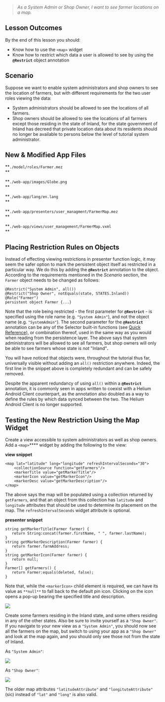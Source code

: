 > _As a System Admin or Shop Owner, I want to see farmer locations on a map._

## Lesson Outcomes

By the end of this lesson you should:

  * Know how to use the `<map>` widget
  * Know how to restrict which data a user is allowed to see by using the **`@Restrict`** object annotation



## Scenario

Suppose we want to enable system administrators and shop owners to see the location of farmers, but with different requirements for the two user roles viewing the data:

  * System administrators should be allowed to see the locations of all farmers.
  * Shop owners should be allowed to see the locations of all farmers except those residing in the state of Inland, for the state government of Inland has decreed that private location data about its residents should no longer be available to persons below the level of tutorial system administrator.



## New & Modified App Files

**`./model/roles/Farmer.mez`  
**

**`./web-app/images/Globe.png`  
**

**`./web-app/lang/en.lang`  
**

**`./web-app/presenters/user_managment/FarmerMap.mez`  
**

**`./web-app/views/user_management/FarmerMap.vxml`  
**

## Placing Restriction Rules on Objects

Instead of effecting viewing restrictions in presenter function logic, it may seem the safer option to mark the persistent object itself as restricted in a particular way. We do this by adding the **`@Restrict`** annotation to the object. According to the requirements mentioned in the _Scenario_ section, the `Farmer` object needs to be changed as follows:
    
    
    @Restrict("System Admin", all())
    @Restrict("Shop Owner", notEquals(state, STATES.Inland))
    @Role("Farmer")
    persistent object Farmer {...}

Note that the role being restricted - the first parameter for **`@Restrict`** \- is specified using the role name (e.g. `"System Admin"`), and not the object name (e.g. `"SystemAdmin"`). The second parameter for the **`@Restrict`** annotation can be any of the Selector built-in functions (see [Quick Reference](/wiki/spaces/HTUT/pages/5737643/Quick+Reference)), or combination thereof, used in the same way as you would when reading from the persistence layer. The above says that system administrators will be allowed to see all farmers, but shop owners will only be able to see farmers whose state is  _not_ "Inland"**.**

You will have noticed that objects were, throughout the tutorial thus far, universally visible without adding an `all()` restriction anywhere. Indeed, the first line in the snippet above is completely redundant and can be safely removed.

Despite the apparent redundancy of using `all()` within a **`@Restrict`** annotation, it is commonly seen in apps written to coexist with a Helium Android Client counterpart, as the annotation also doubled as a way to define the rules by which data synced between the two. The Helium Android Client is no longer supported.

## Testing the New Restriction Using the Map Widget

Create a view accessible to system administrators as well as shop owners. Add a `<map>`**** widget by adding the following to the view:

**view snippet**
    
    
    <map lat="latitude" long="longitude" refreshIntervalSeconds="30">
    	<collectionSource function="getFarmers"/>
    	<markerTitle value="getMarkerTitle"/>
    	<markerIcon value="getMarkerIcon"/>
    	<markerDesc value="getMarkerDescription"/>
    </map> 

The above says the map will be populated using a collection returned by `getFarmers`, and that an object from this collection has `latitude` and `longitude` attributes that should be used to determine its placement on the map. The `refreshIntervalSeconds` widget attribute is optional.

**presenter snippet**
    
    
    string getMarkerTitle(Farmer farmer) {
       return String:concat(farmer.firstName, " ", farmer.lastName);
    }
    string getMarkerDescription(Farmer farmer) {
       return farmer.farmAddress;
    }
    string getMarkerIcon(Farmer farmer) {
       return null;
    }
    Farmer[] getFarmers() {
       return Farmer:equals(deleted, false);
    }

Note that, while the `<markerIcon>` child element is required, we can have its value as `**null**` to fall back to the default pin icon. Clicking on the icon opens a pop-up bearing the specified title and description.

![](https://mezzaninewiki.atlassian.net/wiki/download/attachments/5744335/Screen%20Shot%202017-02-24%20at%2011.55.32%20PM.png?version=1&modificationDate=1487980574009&cacheVersion=1&api=v2)

Create some farmers residing in the Inland state, and some others residing in any of the other states. Also be sure to invite yourself as a `"Shop Owner"`. If you navigate to your new view as a `"System Admin"`, you should now see all the farmers on the map, but switch to using your app as a `"Shop Owner"` and look at the map again, and you should only see those not from the state of Inland.

As `"System Admin"`:

![](https://mezzaninewiki.atlassian.net/wiki/download/thumbnails/5744335/Screen%20Shot%202017-02-24%20at%2011.58.44%20PM.png?version=1&modificationDate=1487980742719&cacheVersion=1&api=v2&width=565&height=400)

As `"Shop Owner"`:

![](https://mezzaninewiki.atlassian.net/wiki/download/thumbnails/5744335/Screen%20Shot%202017-02-25%20at%203.05.40%20PM.png?version=1&modificationDate=1488035178581&cacheVersion=1&api=v2&width=566&height=400)

The older map attributes `"latitudeAttribute"` and `"longituteAttribute"` (sic) instead of `"lat"` and `"long"` is also valid.





